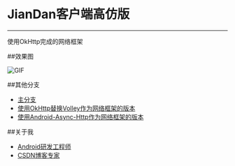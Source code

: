 # JianDan客户端高仿版

---

使用OkHttp完成的网络框架

##效果图

![GIF](https://github.com/ZhaoKaiQiang/JianDan/blob/master/images/demo.gif)

##其他分支

- [主分支](https://github.com/ZhaoKaiQiang/JianDan)
- [使用OkHttp替换Volley作为网络框架的版本](https://github.com/ZhaoKaiQiang/JianDan_OkHttpWithVolley)
- [使用Android-Async-Http作为网络框架的版本](https://github.com/ZhaoKaiQiang/JianDan_AsyncHttpClient)

##关于我

- [Android研发工程师](http://weibo.com/zhaokaiqiang1992)
- [CSDN博客专家](http://blog.csdn.net/zhaokaiqiang1992)